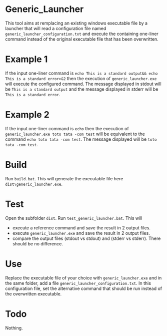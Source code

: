 # Generic_Launcher
This tool aims at remplacing an existing windows executable file by a launcher that will read a configuration file named `generic_launcher_configuration.txt` and execute the containing one-liner command instead of the original executable file that has been overwritten.

# Example 1
If the input one-liner command is `echo This is a standard output&& echo This is a standard error>&2` then the execution of `generic_launcher.exe` will execute the configured command. The message displayed in stdout will be `This is a standard output` and the message displayed in stderr will be `This is a standard error`.

# Example 2
If the input one-liner command is `echo` then the execution of `generic_launcher.exe toto tata -com test` will be equivalent to the command `echo toto tata -com test`. The message displayed will be `toto tata -com test`.

# Build
Run `build.bat`. This will generate the executable file here `dist\generic_launcher.exe`.

# Test
Open the subfolder `dist`.
Run `test_generic_launcher.bat`. This will 
- execute a reference command and save the result in 2 output files. 
- execute `generic_launcher.exe` and save the result in 2 output files.
- compare the output files (stdout vs stdout) and (stderr vs stderr). There should be no difference. 

# Use
Replace the executable file of your choice with `generic_launcher.exe` and in the same folder, add a file `generic_launcher_configuration.txt`. In this configuration file, set the alternative command that should be run instead of the overwritten executable.

# Todo
Nothing.